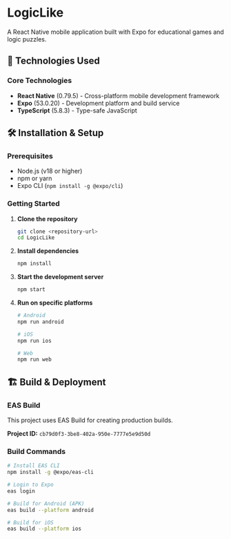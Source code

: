 # LogicLike

A React Native mobile application built with Expo for educational games and logic puzzles.

## 🚀 Technologies Used

### Core Technologies

- **React Native** (0.79.5) - Cross-platform mobile development framework
- **Expo** (53.0.20) - Development platform and build service
- **TypeScript** (5.8.3) - Type-safe JavaScript

## 🛠 Installation & Setup

### Prerequisites

- Node.js (v18 or higher)
- npm or yarn
- Expo CLI (`npm install -g @expo/cli`)

### Getting Started

1. **Clone the repository**

   ```bash
   git clone <repository-url>
   cd LogicLike
   ```

2. **Install dependencies**

   ```bash
   npm install
   ```

3. **Start the development server**

   ```bash
   npm start
   ```

4. **Run on specific platforms**

   ```bash
   # Android
   npm run android

   # iOS
   npm run ios

   # Web
   npm run web
   ```

## 🏗 Build & Deployment

### EAS Build

This project uses EAS Build for creating production builds.

**Project ID:** `cb79d0f3-3be8-402a-950e-7777e5e9d50d`

### Build Commands

```bash
# Install EAS CLI
npm install -g @expo/eas-cli

# Login to Expo
eas login

# Build for Android (APK)
eas build --platform android

# Build for iOS
eas build --platform ios
```
